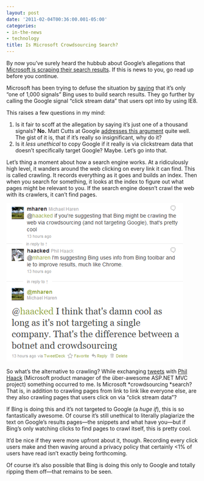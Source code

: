 ```yaml
---
layout: post
date: '2011-02-04T00:36:00.001-05:00'
categories:
- in-the-news
- technology
title: Is Microsoft Crowdsourcing Search?
---
```


By now you’ve surely heard the hubbub about Google’s allegations that [Microsoft is scraping their search results](http://searchengineland.com/google-bing-is-cheating-copying-our-search-results-62914). If this is news to you, go read up before you continue.

Microsoft has been trying to defuse the situation by [saying](http://www.bing.com/community/site_blogs/b/search/archive/2011/02/02/setting-the-record-straight.aspx) that it’s only “one of 1,000 signals” Bing uses to build search results. They go further by calling the Google signal “click stream data” that users opt into by using IE8.

This raises a few questions in my mind:  

1. Is it fair to scoff at the allegation by saying it’s just one of a thousand signals? **No.** Matt Cutts at Google [addresses this argument](http://www.mattcutts.com/blog/google-bing/) quite well. The gist of it is, that if it’s really so insignificant, why do it?    
2. Is it *less unethical* to copy Google if it really is via clickstream data that doesn’t specifically target Google? Maybe. Let’s go into that.

Let’s thing a moment about how a search engine works. At a ridiculously high level, it wanders around the web clicking on every link it can find. This is called crawling. It records everything as it goes and builds an index. Then when you search for something, it looks at the index to figure out what pages might be relevant to you. If the search engine doesn’t crawl the web with its crawlers, it can’t find pages. 

[![](/assets/2011/bing-tweets.png)](http://twitter.com/#!/mharen/status/33195856446365696)

So what’s the alternative to crawling? While exchanging [tweets](http://twitter.com/#!/mharen/status/33195856446365696) with [Phil Haack](http://haacked.com/) (Microsoft product manager of the über-awesome ASP.NET MVC project) something occurred to me. Is Microsoft *crowdsourcing *search? That is, in addition to crawling pages from link to link like everyone else, are they also crawling pages that users click on via “click stream data”?

If Bing is doing this and it’s not targeted to Google (a *huge if*), this is so fantastically awesome. Of course it’s still unethical to literally plagiarize the text on Google’s results pages—the snippets and what have you—but if Bing’s only watching clicks to find pages to crawl itself, this is pretty cool.

It’d be nice if they were more upfront about it, though. Recording every click users make and then waving around a privacy policy that certainly <1% of users have read isn’t exactly being forthcoming.

Of course it’s also possible that Bing is doing this only to Google and totally ripping them off—that remains to be seen.